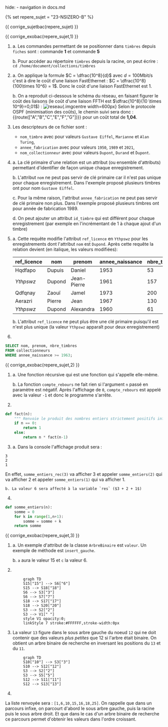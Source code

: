 hide: - navigation  in docs.md

{% set repere_sujet = "23-NSIZERO-B" %}

{{ corrige_sujetbac(repere_sujet) }}


{{ corrige_exobac(repere_sujet,1) }}

1.  a. Les commandes permettant de se positionner dans `timbres` depuis `fiches` sont : commande **1** et commande **5**

    b. Pour accéder au répertoire `timbres` depuis la racine, on peut écrire : `cd /home/document/collections/timbres`

2.  a. On applique la formule $C = \dfrac{10^8}{d}$ avec $d = 100$Mbit/s c'est à dire le coût d'une liaison FastEthernet :
$C = \dfrac{10^8}{100\times 10^6} = 1$. Donc le coût d'une liaison FastEthernet est 1. 

    b. On a reproduit ci-dessous le schéma du réseau, en faisant figurer le coût des liaisons (le coût d'une liaison FFTH est $\dfrac{10^8}{10 \times 10^9}=0,01$) :
    ![reseau](data/23-NSIZERO-B1.png){.imgcentre width=600px}
    Selon le protocole OSPF (minimisation des coûts), le chemin suivi sera donc : {{route(["A","B","C","E","F","G"])}} pour un coût total de **1,04**.

3. Les descripteurs de ce fichier sont :  
    * `nom_timbre` avec pour valeurs `Gustave Eiffel`, `Marianne` et `Alan Turing`,
    * `annee_fabrication` avec pour valeurs `1950`, `1989` et `2021`,
    * `nom_collectionneur` avec pour valeurs `Dupont`, `Durand` et ̀`Dupont`.

4.  a. La clé primaire d'une relation est un attribut (ou ensemble d'attributs) permettant d'identifier de façon unique chaque enregistrement.

    b. L'attribut  `nom` ne peut pas servir de clé primaire car il n'est pas unique pour chaque enregistrement. Dans l'exemple proposé plusieurs timbres ont pour nom `Gustave Eiffel`.

    c. Pour la même raison, l'attribut `annee_fabrication` ne peut pas servir de clé primaire non plus. Dans l'exemple proposé plusieurs timbres ont pour année de fabrication 1989.

    d. On peut ajouter un attribut `id_timbre` qui est différent pour chaque enregistrement (par exemple en l'incrémentant de 1 à chaque ajout d'un timbre)

5.  a. Cette requête modifie l'attribut `ref_licence` en `Ythpswz` pour les enregistrements dont l'attribut `nom` est `Dupond`. Après cette requête la relation devient (en italique, les valeurs modifiées):

    |ref_licence|nom       |prenom         |annee_naissance|nbre_timbres|
    |-----------|----------|---------------|---------------|------------|
    |Hqdfapo|Dupuis|Daniel|1953|53|
    |*Ythpswz*|Dupond|Jean-Pierre|1961|157|
    |Qdfqnay|Zaouï|Jamel|1973|200|
    |Aerazri|Pierre|Jean|1967|130|
    |*Ythpswz*|Dupond|Alexandra|1960|61|

    b. L'attribut `ref_licence` ne peut plus être une clé primaire puisqu'il est n'est plus unique (la valeur `Ythpswz`  apparaît pour deux enregistrement)

6. 
```sql
SELECT nom, prenom, nbre_timbres 
FROM collectionneurs
WHERE annee_naissance >= 1963;
```

{{ corrige_exobac(repere_sujet,2) }}

1.  a. Une fonction récursive qui est une fonction qui s'appelle elle-même.

    b. La fonction `compte_rebours` ne fait rien si l'argument `n` passé en paramètre est négatif. Après l'affichage de `0`, `compte_rebours` est appelé avec la valeur `-1` et donc le programme s'arrête.

2.  
```python
def fact(n):
    """ Renvoie le produit des nombres entiers strictement positifs inférieurs à n """
    if n == 0:
        return 1
    else:
        return n * fact(n-1)
```

3.  a. Dans la console l'affichage produit sera :
```pycon
3
2
1
```
En effet, `somme_entiers_rec(3)` va afficher 3 et appeler `somme_entiers(2)` qui va afficher 2 et appeler `somme_entiers(1)` qui va afficher 1.

    b. La valeur 6 sera affecté à la variable `res` ($3 + 2 + 1$)

4.
```python
def somme_entiers(n):
    somme = 0
    for k in range(1,n+1):
        somme = somme + k
    return somme
```


{{ corrige_exobac(repere_sujet,3) }}

1.  a. Un exemple d'attribut de la classe `ArbreBinaire` est `valeur`. Un exemple de méthode est `insert_gauche`.

    b. `a` aura le valeur 15 et `c` la valeur 6.

2.  
```mermaid
        graph TD
        S15["15"] --> S6["6"]
        S15 --> S18["18"]
        S6 --> S3["3"]
        S6 --> S7["7"]
        S18 --> S17["17"]
        S18 --> S20["20"]
        S3 --> S2["2"]
        S3 --> V1[" "]
        style V1 opacity:0;
        linkStyle 7 stroke:#FFFFFF,stroke-width:0px
```

3. La valeur `13` figure dans le sous arbre gauche du noeud `12` qui ne doit contenir que des valeurs *plus petites* que 12 si l'arbre était binaire. On obtient un arbre binaire de recherche en inversant les positions du `13` et du `11`.

```mermaid
        graph TD
        S10["10"] --> S3["3"]
        S10 --> S12["12"]
        S3 --> S2["2"]
        S3 --> S5["5"]
        S12 --> S11["11"]
        S12 --> S13["13"]
```

4.
La liste renvoyée sera : `[1,6,10,15,16,18,25]`. On rappelle que dans un parcours infixe, on parcourt d'abord le sous arbre gauche, puis la racine puis le sous arbre droit. Et que dans le cas d'un arbre binaire de recherche ce parcours permet d'obtenir les valeurs dans l'ordre croissant.